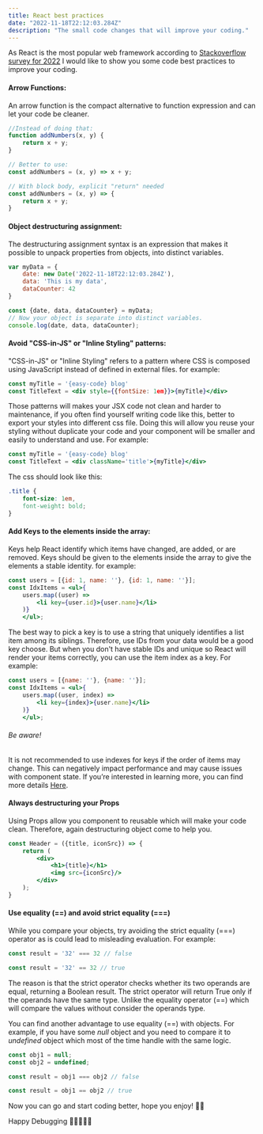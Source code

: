 ```yaml
---
title: React best practices
date: "2022-11-18T22:12:03.284Z"
description: "The small code changes that will improve your coding."
---
```


As React is the most popular web framework according to [Stackoverflow survey for 2022](https://survey.stackoverflow.co/2022/#most-loved-dreaded-and-wanted-webframe-want) I would like to show you some code best practices to improve your coding.


#### Arrow Functions:
An arrow function is the compact alternative to function expression and can let your code be cleaner.

```js
//Instead of doing that:
function addNumbers(x, y) {
    return x + y;
}

// Better to use:
const addNumbers = (x, y) => x + y;

// With block body, explicit "return" needed
const addNumbers = (x, y) => {
    return x + y;
}

```

#### Object destructuring assignment:
The destructuring assignment syntax is an expression that makes it possible to unpack properties from objects, into distinct variables.
```js
var myData = {
    date: new Date('2022-11-18T22:12:03.284Z'),
    data: 'This is my data',
    dataCounter: 42
}

const {date, data, dataCounter} = myData;
// Now your object is separate into distinct variables.
console.log(date, data, dataCounter);
```

#### Avoid "CSS-in-JS" or "Inline Styling" patterns: 
"CSS-in-JS" or "Inline Styling" refers to a pattern where CSS is composed using JavaScript instead of defined in external files.
for example:
```jsx
const myTitle = '{easy-code} blog'
const TitleText = <div style={{fontSize: 1em}}>{myTitle}</div>
```
Those patterns will makes your JSX code not clean and harder to maintenance, if you often find yourself writing code like this, better to export your styles into different css file. Doing this will allow you reuse your styling without duplicate your code and your component will be smaller and easily to understand and use.
For example:
```jsx
const myTitle = '{easy-code} blog'
const TitleText = <div className='title'>{myTitle}</div>
```
The css should look like this:
```css
.title {
    font-size: 1em,
    font-weight: bold;
}
```

#### Add Keys to the elements inside the array:
Keys help React identify which items have changed, are added, or are removed. Keys should be given to the elements inside the array to give the elements a stable identity.
for example:
```jsx
const users = [{id: 1, name: ''}, {id: 1, name: ''}];
const IdxItems = <ul>{
    users.map((user) => 
        <li key={user.id}>{user.name}</li>
    )}
    </ul>;

```
The best way to pick a key is to use a string that uniquely identifies a list item among its siblings. Therefore, use IDs from your data would be a good key choose.
But when you don't have stable IDs and unique so React will render your items correctly, you can use the item index as a key.
For example:
```jsx
const users = [{name: ''}, {name: ''}];
const IdxItems = <ul>{
    users.map((user, index) => 
        <li key={index}>{user.name}</li>
    )}
    </ul>;

```
###### Be aware!
It is not recommended to use indexes for keys if the order of items may change. This can negatively impact performance and may cause issues with component state.
If you’re interested in learning more, you can find more details [Here](https://reactjs.org/docs/reconciliation.html#recursing-on-children).


#### Always destructuring your Props
Using Props allow you component to reusable which will make your code clean. Therefore, again destructuring object come to help you.

```jsx
const Header = ({title, iconSrc}) => {
    return (
        <div>
            <h1>{title}</h1>
            <img src={iconSrc}/>
        </div>
    );
}

```

#### Use equality (==) and avoid strict equality (===)
While you compare your objects, try avoiding the strict equality (===) operator as is could lead to misleading evaluation.
For example:
```js
const result = '32' === 32 // false

const result = '32' == 32 // true

```
The reason is that the strict operator checks whether its two operands are equal, returning a Boolean result. The strict operator will return True only if the operands have the same type. Unlike the equality operator (==) which will compare the values without consider the operands type.

You can find another advantage to use equality (==) with objects.
For example, if you have some *null* object and you need to compare it to *undefined* object which most of the time handle with the same logic.

```js
const obj1 = null;
const obj2 = undefined;

const result = obj1 === obj2 // false

const result = obj1 == obj2 // true

```



Now you can go and start coding better, hope you enjoy! 🙏🏻

Happy Debugging 👨🏼‍💻👩‍💻
